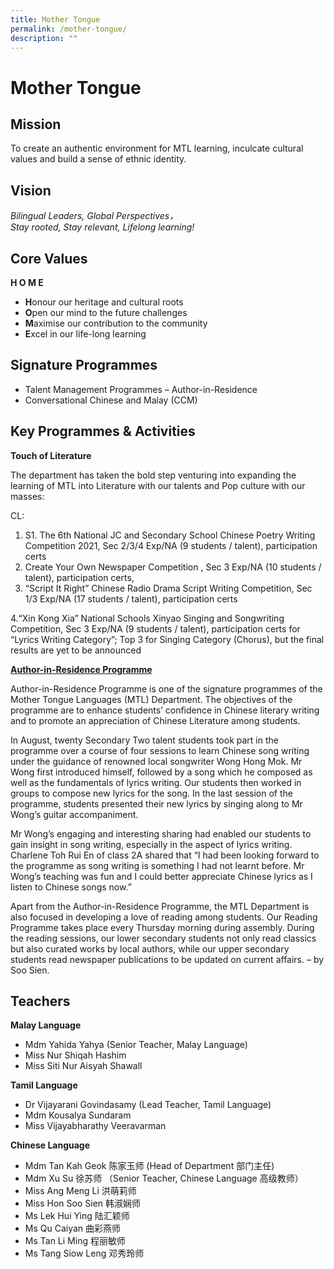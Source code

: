 ```yaml
---
title: Mother Tongue
permalink: /mother-tongue/
description: ""
---
```


Mother Tongue
=============

**Mission**
-----------

To create an authentic environment for MTL learning, inculcate cultural values and build a sense of ethnic identity.

**Vision**
----------

_Bilingual Leaders, Global Perspectives，_  
_Stay rooted, Stay relevant, Lifelong learning!_

**Core Values**
---------------

**H O M E**

*   **H**onour our heritage and cultural roots
*   **O**pen our mind to the future challenges
*   **M**aximise our contribution to the community
*   **E**xcel in our life-long learning

**Signature Programmes**
------------------------

*   Talent Management Programmes – Author-in-Residence
*   Conversational Chinese and Malay (CCM)

**Key Programmes & Activities**
-------------------------------

**Touch of Literature**

The department has taken the bold step venturing into expanding the learning of MTL into Literature with our talents and Pop culture with our masses:

CL:

1.  S1. The 6th National JC and Secondary School Chinese Poetry Writing Competition 2021, Sec 2/3/4 Exp/NA (9 students / talent), participation certs
2.  Create Your Own Newspaper Competition , Sec 3 Exp/NA (10 students / talent), participation certs, 
3.  “Script It Right” Chinese Radio Drama Script Writing Competition, Sec 1/3 Exp/NA (17 students / talent), participation certs

4.“Xin Kong Xia” National Schools Xinyao Singing and Songwriting Competition, Sec 3 Exp/NA (9 students / talent), participation certs for “Lyrics Writing Category”; Top 3 for Singing Category (Chorus), but the final results are yet to be announced

**<u>Author-in-Residence Programme</u>**

Author-in-Residence Programme is one of the signature programmes of the Mother Tongue Languages (MTL) Department. The objectives of the programme are to enhance students’ confidence in Chinese literary writing and to promote an appreciation of Chinese Literature among students.

In August, twenty Secondary Two talent students took part in the programme over a course of four sessions to learn Chinese song writing under the guidance of renowned local songwriter Wong Hong Mok. Mr Wong first introduced himself, followed by a song which he composed as well as the fundamentals of lyrics writing. Our students then worked in groups to compose new lyrics for the song. In the last session of the programme, students presented their new lyrics by singing along to Mr Wong’s guitar accompaniment.

Mr Wong’s engaging and interesting sharing had enabled our students to gain insight in song writing, especially in the aspect of lyrics writing. Charlene Toh Rui En of class 2A shared that “I had been looking forward to the programme as song writing is something I had not learnt before. Mr Wong’s teaching was fun and I could better appreciate Chinese lyrics as I listen to Chinese songs now.”

Apart from the Author-in-Residence Programme, the MTL Department is also focused in developing a love of reading among students. Our Reading Programme takes place every Thursday morning during assembly. During the reading sessions, our lower secondary students not only read classics but also curated works by local authors, while our upper secondary students read newspaper publications to be updated on current affairs. – by Soo Sien.

**Teachers**
------------

**Malay Language**

*   Mdm Yahida Yahya (Senior Teacher, Malay Language)
*   Miss Nur Shiqah Hashim
*   Miss Siti Nur Aisyah Shawall

**Tamil Language**

*   Dr Vijayarani Govindasamy (Lead Teacher, Tamil Language)
*   Mdm Kousalya Sundaram
*   Miss Vijayabharathy Veeravarman

**Chinese Language**

*   Mdm Tan Kah Geok 陈家玉师 (Head of Department 部门主任)
*   Mdm Xu Su 徐苏师 （Senior Teacher, Chinese Language 高级教师）
*   Miss Ang Meng Li 洪萌莉师
*   Miss Hon Soo Sien 韩淑娴师
*   Ms Lek Hui Ying 陆汇颖师
*   Ms Qu Caiyan 曲彩燕师
*   Ms Tan Li Ming 程丽敏师
*   Ms Tang Siow Leng 邓秀玲师